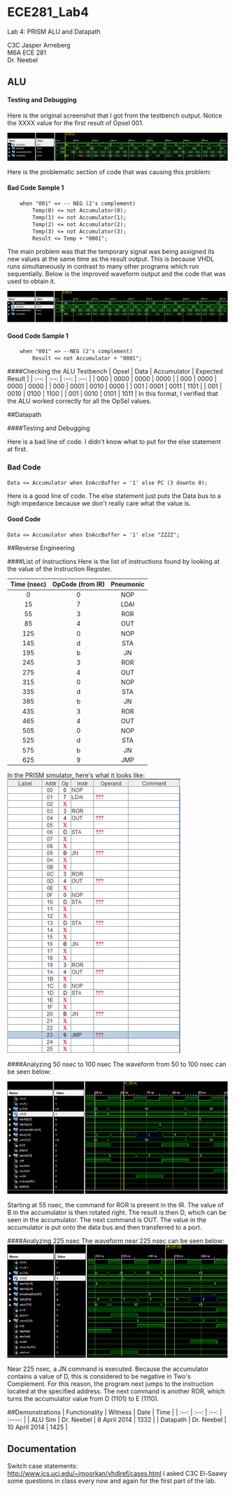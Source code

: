 ECE281_Lab4
===========

Lab 4: PRISM ALU and Datapath

C3C Jasper Arneberg  
M6A ECE 281  
Dr. Neebel  

## ALU
#### Testing and Debugging

Here is the original screenshot that I got from the testbench output. Notice the XXXX value for the first result of Opsel 001.

![alt text](https://github.com/JasperArneberg/ECE281_Lab4/blob/master/alu_testbench_output_1.png?raw=true "Incorrect Waveform Output for Opsel 001")

Here is the problematic section of code that was causing this problem:

#### Bad Code Sample 1
```
	when "001" => -- NEG (2's complement)
		Temp(0) <= not Accumulator(0);
		Temp(1) <= not Accumulator(1);
  		Temp(2) <= not Accumulator(2);
  		Temp(3) <= not Accumulator(3);
  		Result <= Temp + "0001";
```

The main problem was that the temporary signal was being assigned its new values at the same time as the result output. This is because VHDL runs simultaneously in contrast to many other programs which run sequentially. Below is the improved waveform output and the code that was used to obtain it.

![alt text](https://github.com/JasperArneberg/ECE281_Lab4/blob/master/alu_testbench_output_2.png?raw=true "Correct Waveform Output")

#### Good Code Sample 1
```
	when "001" => --NEG (2's complement)
		Result <= not Accumulator + "0001";
```

####Checking the ALU Testbench
| Opsel | Data | Accumulator | Expected Result |
| :--: | :--: | :--: | :--: |
| 000 | 0000 | 0000 | 0000 |
| 000 | 0000 | 0000 | 0000 |
| 000 | 0001 | 0010 | 0000 |
| 001 | 0001 | 0011 | 1101 |
| 001 | 0010 | 0100 | 1100 |
| 001 | 0010 | 0101 | 1011 |
In this format, I verified that the ALU worked correctly for all the OpSel values.

##Datapath

####Testing and Debugging

Here is a bad line of code. I didn't know what to put for the else statement at first.

### Bad Code
```
Data <= Accumulator when EnAccBuffer = '1' else PC (3 downto 0);
```

Here is a good line of code. The else statement just puts the Data bus to a high impedance because we don't really care what the value is.

#### Good Code
```
Data <= Accumulator when EnAccBuffer = '1' else "ZZZZ";
```


##Reverse Engineering

####List of Instructions
Here is the list of instructions found by looking at the value of the Instruction Register.

| Time (nsec) | OpCode (from IR) | Pneumonic |
| :--: | :--: | :--: |
| 0 | 0 | NOP |
| 15 | 7 | LDAI |
| 55 | 3 | ROR |
| 85 | 4 | OUT |
| 125 | 0 | NOP |
| 145 | d | STA |
| 195 | b | JN |
| 245 | 3 | ROR |
| 275 | 4 | OUT | 
| 315 | 0 | NOP |
| 335 | d | STA |
| 385 | b | JN | 
| 435 | 3 | ROR |
| 465 | 4 | OUT |
| 505 | 0 | NOP |
| 525 | d | STA |
| 575 | b | JN |
| 625 | 9 | JMP |

In the PRISM simulator, here's what it looks like:
![alt text](https://github.com/JasperArneberg/ECE281_Lab4/blob/master/prism_sim.png?raw=true "PRISM Simulation")

####Analyzing 50 nsec to 100 nsec
The waveform from 50 to 100 nsec can be seen below:

![alt text](https://github.com/JasperArneberg/ECE281_Lab4/blob/master/50_to_100_nsec.png?raw=true "50 to 100 nsec")

Starting at 55 nsec, the command for ROR is present in the IR. The value of B in the accumulator is then rotated right. The result is then D, which can be seen in the accumulator. The next command is OUT. The value in the accumulator is put onto the data bus and then transferred to a port.

####Analyzing 225 nsec
The waveform near 225 nsec can be seen below:
![alt text](https://github.com/JasperArneberg/ECE281_Lab4/blob/master/225_nsec.png?raw=true "225 nsec")

Near 225 nsec, a JN command is executed. Because the accumulator contains a value of D, this is considered to be negative in Two's Complement. For this reason, the program next jumps to the instruction located at the specified address. The next command is another ROR, which turns the accumulator value from D (1101) to E (1110).

##Demonstrations
| Functionality | Witness | Date | Time |
| :--: | :--: | :--: | :----: |
| ALU Sim | Dr. Neebel | 8 April 2014 | 1332 |
| Datapath | Dr. Neebel | 10 April 2014 | 1425 |


## Documentation
Switch case statements: http://www.ics.uci.edu/~jmoorkan/vhdlref/cases.html
I asked C3C El-Saawy some questions in class every now and again for the first part of the lab.
